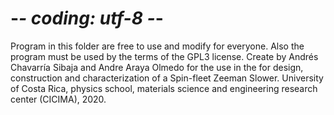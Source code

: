 # -*- coding: utf-8 -*-

Program in this folder are free to use and modify for everyone. Also the program must be used by the terms of the GPL3 license. 
Create by Andrés Chavarría Sibaja and Andre Araya Olmedo for the use in the for design, construction and characterization of a Spin-fleet Zeeman Slower.
University of Costa Rica, physics school, materials science and engineering research center (CICIMA), 2020.